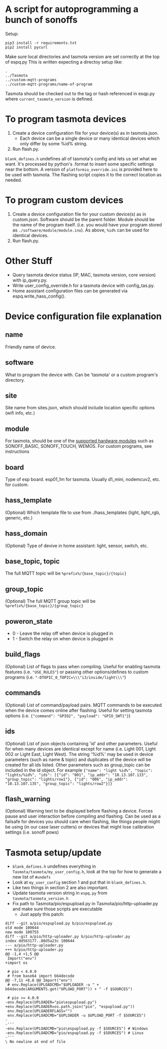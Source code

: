 # A script for autoprogramming a bunch of sonoffs

Setup:

```
pip3 install -r requirements.txt
pip2 install pycurl
```

Make sure local directories and tasmota version are set correctly at the top of espq.py
This is written expecting a directoy setup like:
```
.
../Tasmota
../custom-mqtt-programs
../custom-mqtt-programs/name-of-program
```

Tasmota should be checked out to the tag or hash referenced in esqp.py where `current_tasmota_version` is defined.


# To program tasmota devices
1. Create a device configuration file for your device(s) as in tasmota.json.
    - Each device can be a single device or many identical devices which only differ by some %id% string.
2. Run flash.py.

`blank_defines.h` undefines all of tasmota's config and lets us set what we want.
It's processed by python's .format to insert some specific settings near the bottom.
A version of `platformio_override.ini` is provided here to be used with tasmota. The flashing script copies it to the correct location as needed.

# To program custom devices
1. Create a device configuration file for your custom device(s) as in custom.json. Software should be the parent folder. Module should be the name of the program itself. (i.e. you would have your program stored as `./software/module/module.ino`). As above, `%id%` can be used for identical devices.
2. Run flash.py.

# Other Stuff
- Query tasmota device status (IP, MAC, tasmota version, core version) with ip_query.py.
- Write user_config_override.h for a tasmota device with config_tas.py.
- Home assistant configuration files can be generated via espq.write_hass_config().

# Device configuration file explanation
## name
Friendly name of device.

## software
What to program the device with. Can be 'tasmota' or a custom program's directory.

## site
Site name from sites.json, which should include location specific options (wifi info, etc.)

## module
For tasmota, should be one of the [supported hardware modules](https://github.com/arendst/Tasmota/blob/development/tasmota/tasmota_template.h#L339)
such as SONOFF_BASIC, SONOFF_TOUCH, WEMOS. For custom programs, see instructions

## board
Type of esp board. esp01_1m for tasmota. Usually d1_mini, nodemcuv2, etc. for custom.

## hass_template
(Optional) Which template file to use from ./hass_templates (light, light_rgb, generic, etc.)

## hass_domain
(Optional) Type of devive in home assistant: light, sensor, switch, etc.

## base_topic, topic
The full MQTT topic will be `%prefix%/{base_topic}/{topic}`

## group_topic
(Optional) The full MQTT group topic will be `%prefix%/{base_topic}/{group_topic}`

## poweron_state
* 0 - Leave the relay off when device is plugged in
* 1 - Switch the relay on when device is plugged in

## build_flags
(Optional) List of flags to pass when compiling. Useful for enabling tasmota features (i.e. `"USE_RULES"`) or passing other options/defines to custom programs (i.e. `"-DTOPIC_0_TOPIC=\\\"i3/inside/light\\\"`)

## commands
(Optional) List of command/payload pairs. MQTT commands to be executed when the device comes online after flashing. Useful for setting tasmota options (i.e. `{"command": "GPIO2", "payload": "GPIO_SWT1"}`)

## ids
(Optional) List of json objects containing 'id' and other parameters. Useful for when many devices are identical except for name (i.e. Light 001, Light 002 or Light East, Light West). The string '%id%' may be used in device parameters (such as name & topic) and duplicates of the device will be created for all ids listed. Other parameters such as group_topic can be included in the id object. For example `{"name": "light %id%", "topic": "lights/%id%", "ids": [{"id": "001", "ip_addr": "10.13.107.133", "group_topic": "lights/row1"}, {"id": "006", "ip_addr": "10.13.107.135", "group_topic": "lights/row2"}]}`

## flash_warning
(Optional) Warning text to be displayed before flashing a device. Forces pause and user interaction before compiling and flashing. Can be used as a failsafe for devices you should care when flashing, like things people might be using (in our case laser cutters) or devices that might lose calibration settings (i.e. sonoff pows)

# Tasmota setup/update
* `blank_defines.h` undefines everything in `Tasmota/tasmota/my_user_config.h`, look at the top for how to generate a new list of `#undefs`
* Look at `my_user_config` section 1 and put that in `blank_defines.h`.
* Like two things in section 2 are also important.
* Update tasmota version string in `espq.py` from `tasmota/tasmota_version.h`
* Fix path to Tasmota/pio/espupload.py in Tasmota/pio/http-uploader.py and make sure those scripts are executable
  * Just apply this patch:
```
diff --git a/pio/espupload.py b/pio/espupload.py
old mode 100644
new mode 100755
diff --git a/pio/http-uploader.py b/pio/http-uploader.py
index dd563177..88d5a23c 100644
--- a/pio/http-uploader.py
+++ b/pio/http-uploader.py
@@ -1,4 +1,5 @@
 Import("env")
+import os
 
 # pio < 4.0.0
 # from base64 import b64decode
@@ -7,11 +8,6 @@ Import("env")
 # env.Replace(UPLOADCMD="$UPLOADER -u " + b64decode(ARGUMENTS.get("UPLOAD_PORT")) + " -f $SOURCES")
 
 # pio >= 4.0.0
-env.Replace(UPLOADER="pio\espupload.py")
+env.Replace(UPLOADER=os.path.join("pio", "espupload.py"))
 env.Replace(UPLOADERFLAGS="")
 env.Replace(UPLOADCMD="$UPLOADER -u $UPLOAD_PORT -f $SOURCES")
-
-'''
-env.Replace(UPLOADCMD="pio\espupload.py -f $SOURCES") # Windows
-env.Replace(UPLOADCMD="pio/espupload.py -f $SOURCES") # Linux
-'''
\ No newline at end of file
```
